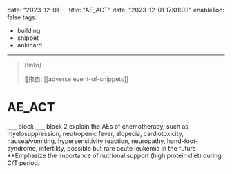 date: "2023-12-01---
title: "AE_ACT"
date: "2023-12-01 17:01:03"
enableToc: false
tags:
  - building
  - snippet
  - ankicard
---
> [!info]
>
> 🌱來自: [[adverse event-of-snippets]]
# AE_ACT
`___` block `___` block 2
explain the AEs of chemotherapy, such as myelosuppression, neutropenic fever, alopecia, cardiotoxicity, nausea/vomiting, hypersensitivity reaction, neuropathy, hand-foot-syndrome, infertility, possible but rare acute leukemia in the future
\*\*Emphasize the importance of nutrional support (high protein diet) during C/T period.
